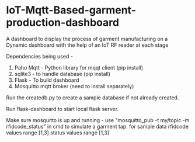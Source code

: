 # IoT-Mqtt-Based-garment-production-dashboard
A dashboard to display the process of garment manufacturing on a Dynamic dashboard with the help of an IoT RF reader at each stage

Dependencies being used - 
1. Paho Mqtt - Python library for mqqt client (pip install)
2. sqlite3 - to handle database (pip install)
3. Flask - To build dashboard
4. Mosquitto mqtt broker (need to install separately)



Run the createdb.py to create a sample database if not already created.

Run flask-dashboard to start local flask server.


Make sure mosquitto is up and running -
  use "mosquitto_pub -t my/topic -m rfidcode_status" in cmd to simulate a garment tap.
  for sample data 
    rfidcode values range [1,3]
    status values range [1,3]
